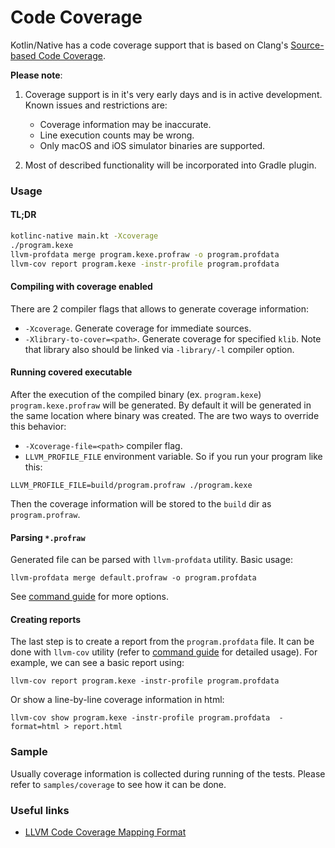 # Code Coverage
Kotlin/Native has a code coverage support that is based on Clang's 
[Source-based Code Coverage](https://clang.llvm.org/docs/SourceBasedCodeCoverage.html).
 
**Please note**:
1. Coverage support is in it's very early days and is in active development. Known issues and restrictions are:
    * Coverage information may be inaccurate.
    * Line execution counts may be wrong.
    * Only macOS and iOS simulator binaries are supported.

2. Most of described functionality will be incorporated into Gradle plugin.

### Usage

#### TL;DR
```bash
kotlinc-native main.kt -Xcoverage
./program.kexe
llvm-profdata merge program.kexe.profraw -o program.profdata
llvm-cov report program.kexe -instr-profile program.profdata
```

#### Compiling with coverage enabled

There are 2 compiler flags that allows to generate coverage information:
* `-Xcoverage`. Generate coverage for immediate sources.
* `-Xlibrary-to-cover=<path>`. Generate coverage for specified `klib`. 
Note that library also should be linked via `-library/-l` compiler option.

#### Running covered executable

After the execution of the compiled binary (ex. `program.kexe`) `program.kexe.profraw` will be generated.
By default it will be generated in the same location where binary was created. The are two ways to override this behavior:
 * `-Xcoverage-file=<path>` compiler flag.
 * `LLVM_PROFILE_FILE` environment variable. So if you run your program like this:
```
LLVM_PROFILE_FILE=build/program.profraw ./program.kexe
```
Then the coverage information will be stored to the `build` dir as `program.profraw`.

#### Parsing `*.profraw` 

Generated file can be parsed with `llvm-profdata` utility. Basic usage:  
```
llvm-profdata merge default.profraw -o program.profdata
```  
See [command guide](http://llvm.org/docs/CommandGuide/llvm-profdata.html) for more options.

#### Creating reports

The last step is to create a report from the `program.profdata` file. 
It can be done with `llvm-cov` utility (refer to [command guide](http://llvm.org/docs/CommandGuide/llvm-cov.html) for detailed usage).
For example, we can see a basic report using:  
```
llvm-cov report program.kexe -instr-profile program.profdata
``` 
Or show a line-by-line coverage information in html:  
```
llvm-cov show program.kexe -instr-profile program.profdata  -format=html > report.html
```

### Sample
Usually coverage information is collected during running of the tests. 
Please refer to `samples/coverage` to see how it can be done.


### Useful links
* [LLVM Code Coverage Mapping Format](https://llvm.org/docs/CoverageMappingFormat.html)